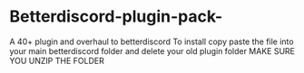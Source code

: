 # Betterdiscord-plugin-pack-
A 40+ plugin and overhaul to betterdiscord 
To install copy paste the file into your main betterdiscord folder 
and delete your old plugin folder 
MAKE SURE YOU UNZIP THE FOLDER
